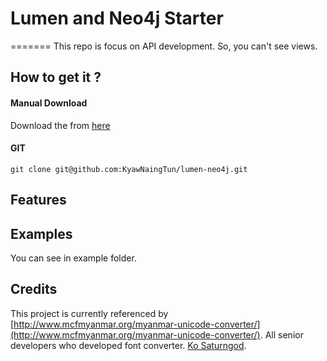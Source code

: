 # Lumen and Neo4j Starter
=======
This repo is focus on API development. So, you can't see views.

## How to get it ?

#### Manual Download
Download the from [here](https://github.com/KyawNaingTun/lumen-neo4j/archive/master.zip)

#### GIT
```
git clone git@github.com:KyawNaingTun/lumen-neo4j.git
```

## Features


## Examples
You can see in example folder.


## Credits
This project is currently referenced by
[http://www.mcfmyanmar.org/myanmar-unicode-converter/](http://www.mcfmyanmar.org/myanmar-unicode-converter/).
All senior developers who developed font converter.
[Ko Saturngod](http://www.mysteryzillion.org/discussion/14015/zawgyi-or-unicode-auto-detect-font-type-and-convert-correctly).
